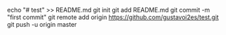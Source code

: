 echo "# test" >> README.md
git init
git add README.md
git commit -m "first commit"
git remote add origin https://github.com/gustavoi2es/test.git
git push -u origin master

